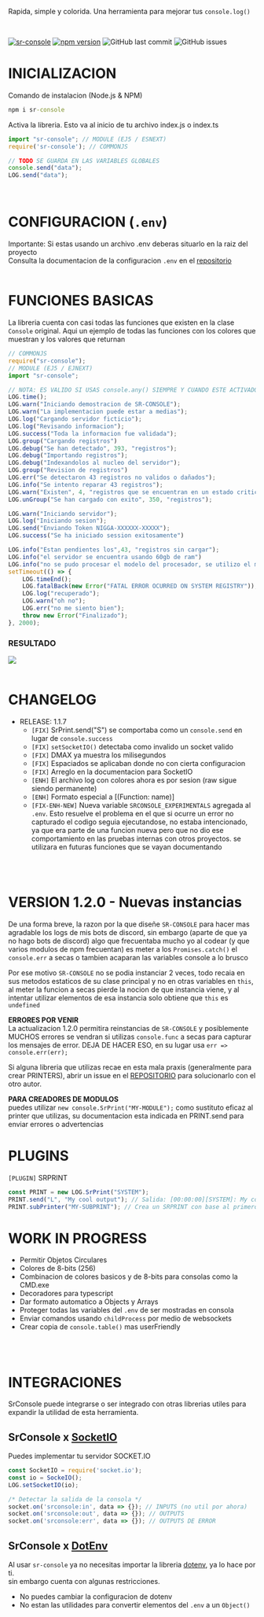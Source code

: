Rapida, simple y colorida. Una herramienta para mejorar tus `console.log()`

<br>

[![sr-console](https://snyk.io/advisor/npm-package/sr-console/badge.svg)](https://snyk.io/advisor/npm-package/sr-console)
[![npm version](https://badge.fury.io/js/sr-console.svg)](https://badge.fury.io/js/sr-console)
![GitHub last commit](https://img.shields.io/github/last-commit/SrRapero720/sr-console)
![GitHub issues](https://img.shields.io/github/issues-raw/SrRapero720/sr-console)

# INICIALIZACION
Comando de instalacion (Node.js & NPM)
```cmd
npm i sr-console
```

Activa la libreria. Esto va al inicio de tu archivo index.js o index.ts
```ts
import "sr-console"; // MODULE (EJ5 / ESNEXT)
require('sr-console'); // COMMONJS

// TODO SE GUARDA EN LAS VARIABLES GLOBALES
console.send("data");
LOG.send("data");
```
<br>

# CONFIGURACION (`.env`)
Importante: Si estas usando un archivo .env deberas situarlo en la raiz del proyecto<br>
Consulta la documentacion de la configuracion `.env` en el [repositorio](https://github.com/SrRapero720/sr-console/blob/main/.env)
<br><br>

# FUNCIONES BASICAS
La libreria cuenta con casi todas las funciones que existen en la clase `Console` original.
Aqui un ejemplo de todas las funciones con los colores que muestran y los valores que returnan
```js
// COMMONJS
require("sr-console");
// MODULE (EJ5 / EJNEXT)
import "sr-console";

// NOTA: ES VALIDO SI USAS console.any() SIEMPRE Y CUANDO ESTE ACTIVADO EN EL .env EL SOBREESCRIBIR console
LOG.time();
LOG.warn("Iniciando demostracion de SR-CONSOLE");
LOG.warn("La implementacion puede estar a medias");
LOG.log("Cargando servidor ficticio");
LOG.log("Revisando informacion");
LOG.success("Toda la informacion fue validada");
LOG.group("Cargando registros")
LOG.debug("Se han detectado", 393, "registros");
LOG.debug("Importando registros");
LOG.debug("Indexandolos al nucleo del servidor");
LOG.group("Revision de registros")
LOG.err("Se detectaron 43 registros no validos o dañados");
LOG.info("Se intento reparar 43 registros");
LOG.warn("Existen", 4, "registros que se encuentran en un estado critico e irreparable")
LOG.unGroup("Se han cargado con exito", 350, "registros");

LOG.warn("Iniciando servidor");
LOG.log("Iniciando sesion");
LOG.send("Enviando Token NIGGA-XXXXXX-XXXXX");
LOG.success("Se ha iniciado session exitosamente")

LOG.info("Estan pendientes los",43, "registros sin cargar");
LOG.info("el servidor se encuentra usando 60gb de ram")
LOG.info("no se pudo procesar el modelo del procesador, se utilizo el modo seguro");
setTimeout(() => {
    LOG.timeEnd();
    LOG.fatalBack(new Error("FATAL ERROR OCURRED ON SYSTEM REGISTRY"));
    LOG.log("recuperado");
    LOG.warn("oh no");
    LOG.err("no me siento bien");
    throw new Error("Finalizado");
}, 2000);
```

### RESULTADO
<img src="https://i.imgur.com/X21ulSx.png">

<br>
<br>
<!-- `[FIX]` `[ENH]` `[NEW]` -->

# CHANGELOG
- RELEASE: 1.1.7
    - `[FIX]` SrPrint.send("S") se comportaba como un `console.send` en lugar de `console.success`
    - `[FIX]` `setSocketIO()` detectaba como invalido un socket valido
    - `[FIX]` DMAX ya muestra los milisegundos
    - `[FIX]` Espaciados se aplicaban donde no con cierta configuracion
    - `[FIX]` Arreglo en la documentacion para SocketIO
    - `[ENH]` El archivo log con colores ahora es por sesion (raw sigue siendo permanente)
    - `[ENH]` Formato especial a [(Function: name)]
    - `[FIX-ENH-NEW]` Nueva variable `SRCONSOLE_EXPERIMENTALS` agregada al `.env`. Esto resuelve el problema en el que si ocurre un error no capturado el codigo seguia ejecutandose, no estaba intencionado, ya que era parte de una funcion nueva pero que no dio ese comportamiento en las pruebas internas con otros proyectos. se utilizara en futuras funciones que se vayan documentando
<br>
<br>

# VERSION 1.2.0 - Nuevas instancias
De una forma breve, la razon por la que diseñe `SR-CONSOLE` para hacer mas agradable los logs de
mis bots de discord, sin embargo (aparte de que ya no hago bots de discord) algo que frecuentaba mucho yo al codear (y que varios modulos de npm frecuentan) es meter a los `Promises.catch()` el `console.err` a secas o tambien acaparan las variables console a lo brusco

Por ese motivo `SR-CONSOLE` no se podia instanciar 2 veces, todo recaia en sus metodos estaticos de su clase principal y no en otras variables en `this`, al meter la funcion a secas pierde la nocion de que instancia viene, y al intentar utilizar elementos de esa instancia solo obtiene que `this` es `undefined`

<strong>ERRORES POR VENIR</strong><br>
La actualizacion 1.2.0 permitira reinstancias de `SR-CONSOLE` y posiblemente MUCHOS errores se vendran si utilizas `console.func` a secas para capturar los
mensajes de error. DEJA DE HACER ESO, en su lugar usa `err => console.err(err);`

Si alguna libreria que utilizas recae en esta mala praxis (generalmente para crear PRINTERS), abrir un issue en el [REPOSITORIO](https://github.com/SrRapero720/sr-console) para solucionarlo con el otro autor.

<strong>PARA CREADORES DE MODULOS</strong><br>
puedes utilizar `new console.SrPrint("MY-MODULE");` como sustituto eficaz al printer que utilizas, su documentacion esta indicada en PRINT.send para enviar errores o advertencias

# PLUGINS
`[PLUGIN]` SRPRINT
```js
const PRINT = new LOG.SrPrint("SYSTEM");
PRINT.send("L", "My cool output"); // Salida: [00:00:00][SYSTEM]: My cool output
PRINT.subPrinter("MY-SUBPRINT"); // Crea un SRPRINT con base al primero ->[00:00:00][SYSTEM/MY-SUBPRINT]: My cool output
```

# WORK IN PROGRESS
- Permitir Objetos Circulares
- Colores de 8-bits (256)
- Combinacion de colores basicos y de 8-bits para consolas como la CMD.exe
- Decoradores para typescript
- Dar formato automatico a Objects y Arrays
- Proteger todas las variables del `.env` de ser mostradas en consola
- Enviar comandos usando `childProcess` por medio de websockets
- Crear copia de `console.table()` mas userFriendly
<br>
<br>

# INTEGRACIONES
SrConsole puede integrarse o ser integrado con otras librerias utiles para expandir la utilidad de esta herramienta.

## SrConsole x [SocketIO](https://www.npmjs.com/package/socket.io)
Puedes implementar tu servidor SOCKET.IO 
```js
const SocketIO = require('socket.io');
const io = SockeIO();
LOG.setSocketIO(io);

/* Detectar la salida de la consola */
socket.on('srconsole:in', data => {}); // INPUTS (no util por ahora)
socket.on('srconsole:out', data => {}); // OUTPUTS
socket.on('srconsole:err', data => {}); // OUTPUTS DE ERROR
```

## SrConsole x [DotEnv](https://www.npmjs.com/package/dotenv)
Al usar `sr-console` ya no necesitas importar la libreria [dotenv](https://www.npmjs.com/package/dotenv), ya lo hace por ti. <br>
sin embargo cuenta con algunas restricciones.
- No puedes cambiar la configuracion de dotenv
- No estan las utilidades para convertir elementos del `.env` a un `Object()`